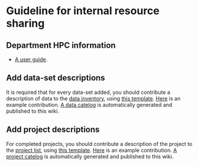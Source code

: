 # Guideline for internal resource sharing

## Department HPC information

- [A user guide](https://github.com/cumc/lab-wiki/tree/master/private/computing/hgrc-cluster.md).

## Add data-set descriptions

It is required that for every data-set added, you should contribute a description of data to the [data inventory](https://github.com/cumc/lab-wiki/tree/master/public/project_resource/data), using [this template](https://github.com/cumc/lab-wiki/blob/master/public/project_resource/data/TEMPLATE.md). [Here](https://github.com/cumc/lab-wiki/blob/master/public/project_resource/data/GIANT_Height_GWAS.md) is an example contribution. [A data catelog](data.html) is automatically generated and published to this wiki.

## Add project descriptions

For completed projects, you should contribute a description of the project to the [project list](https://github.com/cumc/lab-wiki/tree/master/public/project_resource/project), using [this template](https://github.com/cumc/lab-wiki/blob/master/public/project_resource/project/TEMPLATE.md). [Here](https://github.com/cumc/lab-wiki/blob/master/public/project_resource/project/finemap-annotation.md) is an example contribution. [A project catelog](project.html) is automatically generated and published to this wiki.
